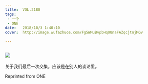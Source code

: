 ```yaml
---
title:	VOL.2188
tags:
 - 一个
 - ONE
date:	2018/10/3 1:40:10
cover:	http://image.wufazhuce.com/Fg5WMuBvpbHq0UnaFAZqcjtnjMGv

---
```

![](http://image.wufazhuce.com/Fg5WMuBvpbHq0UnaFAZqcjtnjMGv)
---

关于我们最后一次交集，应该是在别人的谈论里。
 
Reprinted from ONE
